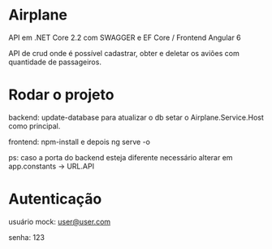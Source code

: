 # Airplane
API em .NET Core 2.2 com SWAGGER e EF Core / Frontend Angular 6

API de crud onde é possível cadastrar, obter e deletar os aviões com quantidade de passageiros.

# Rodar o projeto
backend: update-database para atualizar o db setar o Airplane.Service.Host como principal. 

frontend: npm-install e depois ng serve -o

ps: caso a porta do backend esteja diferente necessário alterar em app.constants -> URL.API

# Autenticação
usuário mock: user@user.com 

senha: 123
